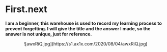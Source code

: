 # First.next
**I am a beginner, this warehouse is used to record my learning process to prevent forgetting.
I will give the title and the answer I made, so the answer is not unique, just for reference.**





<div style="text-align: center;">
![awxRiQ.jpg](https://s1.ax1x.com/2020/08/04/awxRiQ.jpg)
</div>
